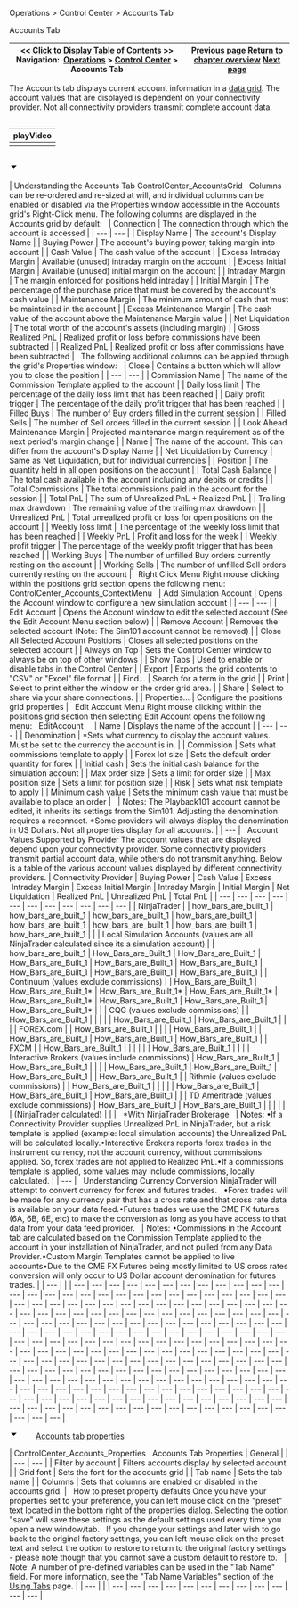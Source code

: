 ﻿


Operations \> Control Center \> Accounts Tab






















Accounts Tab







| \<\< [Click to Display Table of Contents](accounts_tab.md) \>\> **Navigation:**     [Operations](operations.md) \> [Control Center](control_center.md) \> Accounts Tab | [Previous page](positions_tab.md) [Return to chapter overview](control_center.md) [Next page](log_tab2.md) |
| --- | --- |














The Accounts tab displays current account information in a [data grid](data_grids.md). The account values that are displayed is dependent on your connectivity provider. Not all connectivity providers transmit complete account data. 


## 




| playVideo |
| --- |
|  |



## 


![tog_minus](tog_minus.gif)




| Understanding the Accounts Tab ControlCenter_AccountsGrid   Columns can be re\-ordered and re\-sized at will, and individual columns can be enabled or disabled via the Properties window accessible in the Accounts grid's Right\-Click menu. The following columns are displayed in the Accounts grid by default:     | Connection | The connection through which the account is accessed | | --- | --- | | Display Name | The account's Display Name | | Buying Power | The account's buying power, taking margin into account | | Cash Value | The cash value of the account | | Excess Intraday Margin | Available (unused) intraday margin on the account | | Excess Initial Margin | Available (unused) initial margin on the account | | Intraday Margin | The margin enforced for positions held intraday | | Initial Margin | The percentage of the purchase price that must be covered by the account's cash value | | Maintenance Margin | The minimum amount of cash that must be maintained in the account | | Excess Maintenance Margin | The cash value of the account above the Maintenance Margin value | | Net Liquidation | The total worth of the account's assets (including margin) | | Gross Realized PnL | Realized profit or loss before commissions have been subtracted | | Realized PnL | Realized profit or loss after commissions have been subtracted |      The following additional columns can be applied through the grid's Properties window:     | Close | Contains a button which will allow you to close the position | | --- | --- | | Commission Name | The name of the Commission Template applied to the account | | Daily loss limit | The percentage of the daily loss limit that has been reached | | Daily profit trigger | The percentage of the daily profit trigger that has been reached | | Filled Buys | The number of Buy orders filled in the current session | | Filled Sells | The number of Sell orders filled in the current session | | Look Ahead Maintenance Margin | Projected maintenance margin requirement as of the next period's margin change | | Name | The name of the account. This can differ from the account's Display Name | | Net Liquidation by Currency | Same as Net Liquidation, but for individual currencies | | Position | The quantity held in all open positions on the account | | Total Cash Balance | The total cash available in the account including any debits or credits | | Total Commissions | The total commissions paid in the account for the session | | Total PnL | The sum of Unrealized PnL \+ Realized PnL | | Trailing max drawdown | The remaining value of the trailing max drawdown | | Unrealized PnL | Total unrealized profit or loss for open positions on the account | | Weekly loss limit | The percentage of the weekly loss limit that has been reached | | Weekly PnL | Profit and loss for the week | | Weekly profit trigger | The percentage of the weekly profit trigger that has been reached | | Working Buys | The number of unfilled Buy orders currently resting on the account | | Working Sells | The number of unfilled Sell orders currently resting on the account |      Right Click Menu Right mouse clicking within the positions grid section opens the following menu:   ControlCenter_Accounts_ContextMenu     | Add Simulation Account | Opens the Account window to configure a new simulation account | | --- | --- | | Edit Account | Opens the Account window to edit the selected account (See the Edit Account Menu section below) | | Remove Account | Removes the selected account (Note: The Sim101 account cannot be removed) | | Close All Selected Account Positions | Closes all selected positions on the selected account | | Always on Top | Sets the Control Center window to always be on top of other windows | | Show Tabs | Used to enable or disable tabs in the Control Center | | Export | Exports the grid contents to "CSV" or "Excel" file format | | Find... | Search for a term in the grid | | Print | Select to print either the window or the order grid area. | | Share | Select to share via your share connections. | | Properties... | Configure the positions grid properties |      Edit Account Menu Right mouse clicking within the positions grid section then selecting Edit Account opens the following menu:   EditAccount       | Name | Displays the name of the account | | --- | --- | | Denomination | \*Sets what currency to display the account values. Must be set to the currency the account is in. | | Commission | Sets what commissions template to apply | | Forex lot size | Sets the default order quantity for forex | | Initial cash | Sets the initial cash balance for the simulation account | | Max order size | Sets a limit for order size | | Max position size | Sets a limit for position size | | Risk | Sets what risk template to apply | | Minimum cash value | Sets the minimum cash value that must be available to place an order |        | Notes: The Playback101 account cannot be edited, it inherits its settings from the Sim101\. Adjusting the denomination requires a reconnect. \*Some providers will always display the denomination in US Dollars. Not all properties display for all accounts. | | --- |      Account Values Supported by Provider The account values that are displayed depend upon your connectivity provider. Some connectivity providers transmit partial account data, while others do not transmit anything. Below is a table of the various account values displayed by different connectivity providers.   | Connectivity Provider | Buying Power | Cash Value | Excess  Intraday Margin | Excess Initial Margin | Intraday Margin | Initial Margin | Net Liquidation | Realized PnL | Unrealized PnL | Total PnL | | --- | --- | --- | --- | --- | --- | --- | --- | --- | --- | --- | | NinjaTrader |  | how_bars_are_built_1 | how_bars_are_built_1 | how_bars_are_built_1 | how_bars_are_built_1 | how_bars_are_built_1 | how_bars_are_built_1 | how_bars_are_built_1 | how_bars_are_built_1 |  | | Local Simulation Accounts (values are all NinjaTrader calculated since its a simulation account) |  | how_bars_are_built_1 | How_Bars_are_Built_1 | How_Bars_are_Built_1 | How_Bars_are_Built_1 | How_Bars_are_Built_1 | How_Bars_are_Built_1 | How_Bars_are_Built_1 | How_Bars_are_Built_1 | How_Bars_are_Built_1 | | Continuum (values exclude commissions) |  | How_Bars_are_Built_1 | How_Bars_are_Built_1\* | How_Bars_are_Built_1\* | How_Bars_are_Built_1\* | How_Bars_are_Built_1\* | How_Bars_are_Built_1 | How_Bars_are_Built_1 | How_Bars_are_Built_1\* |  | | CQG (values exclude commissions) |  | How_Bars_are_Built_1 |  |  |  |  | How_Bars_are_Built_1 | How_Bars_are_Built_1 |  |  | | FOREX.com |  | How_Bars_are_Built_1 |  |  |  | How_Bars_are_Built_1 |  | How_Bars_are_Built_1 | How_Bars_are_Built_1 | How_Bars_are_Built_1 | | FXCM |  | How_Bars_are_Built_1 |  |  |  |  |  | How_Bars_are_Built_1 |  |  | | Interactive Brokers (values include commissions) | How_Bars_are_Built_1 | How_Bars_are_Built_1 |  |  |  | How_Bars_are_Built_1 | How_Bars_are_Built_1 | How_Bars_are_Built_1 |  | How_Bars_are_Built_1 | | Rithmic (values exclude commissions) |  | How_Bars_are_Built_1 |  |  |  |  | How_Bars_are_Built_1 | How_Bars_are_Built_1 | How_Bars_are_Built_1 |  | | TD Ameritrade (values exclude commissions) | How_Bars_are_Built_1 | How_Bars_are_Built_1 |  |  |  |  |  | (NinjaTrader calculated) |  |  |      \*With NinjaTrader Brokerage     | Notes:  •If a Connectivity Provider supplies Unrealized PnL in NinjaTrader, but a risk template is applied (example: local simulation accounts) the Unrealized PnL will be calculated locally.•Interactive Brokers reports forex trades in the instrument currency, not the account currency, without commissions applied. So, forex trades are not applied to Realized PnL.•If a commissions template is applied, some values may include commissions, locally calculated. | | --- |      Understanding Currency Conversion NinjaTrader will attempt to convert currency for forex and futures trades.    •Forex trades will be made for any currency pair that has a cross rate and that cross rate data is available on your data feed.•Futures trades we use the CME FX futures (6A, 6B, 6E, etc) to make the conversion as long as you have access to that data from your data feed provider.     | Notes:  •Commissions in the Account tab are calculated based on the Commission Template applied to the account in your installation of NinjaTrader, and not pulled from any Data Provider.•Custom Margin Templates cannot be applied to live accounts•Due to the CME FX Futures being mostly limited to US cross rates conversion will only occur to US Dollar account denomination for futures trades. | | --- | |
| --- | --- | --- | --- | --- | --- | --- | --- | --- | --- | --- | --- | --- | --- | --- | --- | --- | --- | --- | --- | --- | --- | --- | --- | --- | --- | --- | --- | --- | --- | --- | --- | --- | --- | --- | --- | --- | --- | --- | --- | --- | --- | --- | --- | --- | --- | --- | --- | --- | --- | --- | --- | --- | --- | --- | --- | --- | --- | --- | --- | --- | --- | --- | --- | --- | --- | --- | --- | --- | --- | --- | --- | --- | --- | --- | --- | --- | --- | --- | --- | --- | --- | --- | --- | --- | --- | --- | --- | --- | --- | --- | --- | --- | --- | --- | --- | --- | --- | --- | --- | --- | --- | --- | --- | --- | --- | --- | --- | --- | --- | --- | --- | --- | --- | --- | --- | --- | --- | --- | --- | --- | --- | --- | --- | --- | --- | --- | --- | --- | --- | --- | --- | --- | --- | --- | --- | --- | --- | --- | --- | --- | --- | --- | --- | --- | --- | --- | --- | --- | --- | --- | --- | --- | --- | --- | --- | --- | --- | --- | --- | --- | --- | --- | --- | --- | --- | --- | --- | --- | --- | --- | --- | --- | --- | --- | --- | --- | --- | --- | --- | --- | --- | --- | --- | --- | --- | --- | --- | --- | --- | --- | --- | --- | --- | --- | --- | --- | --- | --- | --- | --- | --- | --- | --- | --- | --- | --- | --- | --- | --- | --- | --- | --- | --- | --- | --- | --- | --- | --- | --- |



![tog_minus](tog_minus.gif)        [Accounts tab properties](javascript:HMToggle('toggle','AccountsTabProperties','AccountsTabProperties_ICON'))




| ControlCenter_Accounts_Properties   Accounts Tab Properties   | General |  | | --- | --- | | Filter by account | Filters accounts display by selected account | | Grid font | Sets the font for the accounts grid | | Tab name | Sets the tab name | | Columns | Sets that columns are enabled or disabled in the accounts grid. |      How to preset property defaults Once you have your properties set to your preference, you can left mouse click on the "preset" text located in the bottom right of the properties dialog. Selecting the option "save" will save these settings as the default settings used every time you open a new window/tab.   If you change your settings and later wish to go back to the original factory settings, you can left mouse click on the preset text and select the option to restore to return to the original factory settings \- please note though that you cannot save a custom default to restore to.     | Note: A number of pre\-defined variables can be used in the "Tab Name" field. For more information, see the "Tab Name Variables" section of the [Using Tabs](using_tabs.md) page. | | --- | |
| --- | --- | --- | --- | --- | --- | --- | --- | --- | --- | --- | --- |










